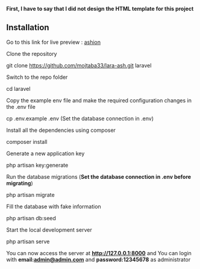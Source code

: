**First, I have to say that I did not design the HTML template for this project**

## Installation

  

Go to this link for live preview : [ashion](http://laravelo.herokuapp.com)


Clone the repository

  

git clone https://github.com/mojtaba33/lara-ash.git laravel

  

Switch to the repo folder

  

cd laravel

  

Copy the example env file and make the required configuration changes in the .env file

  

cp .env.example .env (Set the database connection in .env)

  
  

Install all the dependencies using composer

  

composer install

  
  

Generate a new application key

  

php artisan key:generate

  
  

Run the database migrations (**Set the database connection in .env before migrating**)

  

php artisan migrate

  

Fill the database with fake information

  

php artisan db:seed

  

Start the local development server

  

php artisan serve

  

You can now access the server at **http://127.0.0.1:8000** and You can login with **email:admin@admin.com** and **password:12345678** as administrator
